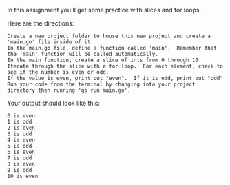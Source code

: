 In this assignment you'll get some practice with slices and for loops.

Here are the directions:

    Create a new project folder to house this new project and create a 'main.go' file inside of it.
    In the main.go file, define a function called 'main'.  Remember that the 'main' function will be called automatically.
    In the main function, create a slice of ints from 0 through 10
    Iterate through the slice with a for loop.  For each element, check to see if the number is even or odd.
    If the value is even, print out "even".  If it is odd, print out "odd"
    Run your code from the terminal by changing into your project directory then running 'go run main.go'.

Your output should look like this:

    0 is even
    1 is odd
    2 is even
    3 is odd
    4 is even
    5 is odd
    6 is even
    7 is odd
    8 is even
    9 is odd
    10 is even
